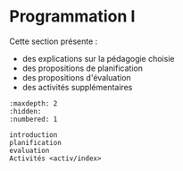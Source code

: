 # Programmation I

Cette section présente :

- des explications sur la pédagogie choisie
- des propositions de planification
- des propositions d'évaluation
- des activités supplémentaires

```{toctree}
:maxdepth: 2
:hidden:
:numbered: 1

introduction
planification
evaluation
Activités <activ/index>
```